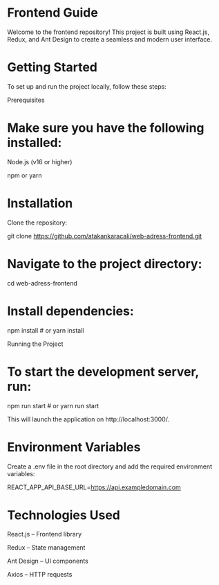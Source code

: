# Frontend Guide

Welcome to the frontend repository! This project is built using React.js, Redux, and Ant Design to create a seamless and modern user interface.

# Getting Started

To set up and run the project locally, follow these steps:

Prerequisites

# Make sure you have the following installed:

Node.js (v16 or higher)

npm or yarn

# Installation

Clone the repository:

git clone https://github.com/atakankaracali/web-adress-frontend.git

# Navigate to the project directory:

cd web-adress-frontend

# Install dependencies:

npm install  # or yarn install

Running the Project

# To start the development server, run:

npm run start  # or yarn run start

This will launch the application on http://localhost:3000/.

# Environment Variables

Create a .env file in the root directory and add the required environment variables:

REACT_APP_API_BASE_URL=https://api.exampledomain.com

# Technologies Used

React.js – Frontend library

Redux – State management

Ant Design – UI components

Axios – HTTP requests
